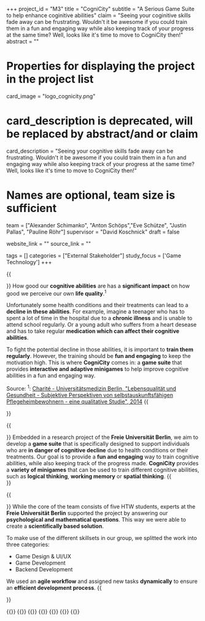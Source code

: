 +++
project_id = "M3"
title = "CogniCity"
subtitle = "A Serious Game Suite to help enhance coginitive abilities"
claim = "Seeing your coginitive skills fade away can be frustrating. Wouldn't it be awesome if you could train them in a fun and engaging way while also keeping track of your progress at the same time? Well, looks like it's time to move to CogniCity then!"
abstract = ""

# Properties for displaying the project in the project list
card_image = "logo_cognicity.png"
# card_description is deprecated, will be replaced by abstract/and or claim
card_description = "Seeing your cognitive skills fade away can be frustrating. Wouldn't it be awesome if you could train them in a fun and engaging way while also keeping track of your progress at the same time? Well, looks like it's time to move to CogniCity then!" 

# Names are optional, team size is sufficient
team = ["Alexander Schimanko", "Anton Schöps","Eve Schütze", "Justin Pallas", "Pauline Röhr"]
supervisor = "David Koschnick"
draft = false

website_link = ""
source_link = ""

tags = []
categories = ["External Stakeholder"]
study_focus = ['Game Technology']
+++

<!-- Entweder ein Zitat einfügen, etwas aus dem Spiel oder weglassen--> 
<!-- {{<image src="Platzhalter.png" alt="Platzhalter">}}-->  

{{<section title="The Problem">}}
How good our **cognitive abilities** are has a **significant impact** on how good we perceive our own **life quality**.<sup>1</sup> 

Unfortunately some health conditions and their treatments can lead to a **decline in these abilities**. For example, imagine a teenager who has to spent a lot of time in the hospital due to a **chronic illness** and is unable to attend school regularly. Or a young adult who suffers from a heart desease and has to take regular **medication which can affect their cognitive abilities**. 

To fight the potential decline in those abilities, it is important to **train them regularly**. However, the training should be **fun and engaging** to keep the motivation high. This is where **CogniCity** comes in: a **game suite** that provides **interactive and adaptive minigames** to help improve cognitive abilities in a fun and engaging way.

Source: <sup>1</sup>: [Charité - Universitätsmedizin Berlin, "Lebensqualität und Gesundheit - Subjektive Perspektiven von selbstauskunftsfähigen Pflegeheimbewohnern - eine qualitative Studie", 2014](https://econtent.hogrefe.com/doi/pdf/10.1024/1012-5302/a000390)
{{</section>}}

{{<section title="The Solution">}}
Embedded in a research project of the **Freie Universität Berlin**, we aim to develop a **game suite** that is specifically designed to support individuals who are **in danger of cognitive decline** due to health conditions or their treatments. Our goal is to provide a **fun and engaging** way to train cognitive abilities, while also keeping track of the progress made. **CogniCity** provides a **variety of minigames** that can be used to train different cognitive abilities, such as **logical thinking**, **working memory** or **spatial thinking**.
{{</section>}}

{{<section title="The team">}}
While the core of the team consists of five HTW students, experts at the **Freie Universität Berlin** supported the project by answering our **psychological and mathematical questions**. This way we were able to create a **scientifically based solution**. 

To make use of the different skillsets in our group, we splitted the work into three categories:

- Game Design & UI/UX
- Game Development
- Backend Development

We used an **agile workflow** and assigned new tasks **dynamically** to ensure an **efficient development process**. 
{{</section>}}

{{<gallery>}}
{{<team-member image="alex.jpg" name="Alexander Schimanko">}}
{{<team-member image="anton.jpg" name="Anton Schöps">}}
{{<team-member image="eve.jpg" name="Eve Schütze">}}
{{<team-member image="justin.jpg" name="Justin Pallas">}}
{{<team-member image="pauline.jpg" name="Pauline Röhr">}}
{{</gallery>}}

